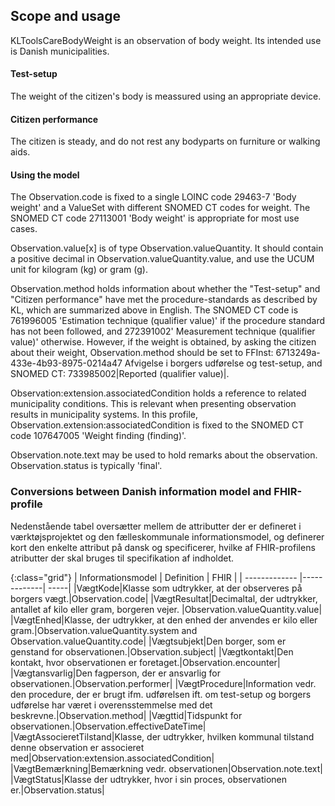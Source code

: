 ## Scope and usage
KLToolsCareBodyWeight is an observation of body weight. Its intended use is Danish municipalities.

#### Test-setup
The weight of the citizen's body is meassured using an appropriate device.

#### Citizen performance
The citizen is steady, and do not rest any bodyparts on furniture or walking aids.

#### Using the model
The Observation.code is fixed to a single LOINC code 29463-7 'Body weight' and a ValueSet with different SNOMED CT codes for weight. The SNOMED CT code 27113001	'Body weight' is appropriate for most use cases.

Observation.value[x] is of type Observation.valueQuantity. It should contain a positive decimal in Observation.valueQuantity.value, and use the UCUM unit for kilogram (kg) or gram (g).

Observation.method holds information about whether the "Test-setup" and "Citizen performance" have met the procedure-standards as described by KL, which are summarized above in English. The SNOMED CT code is 761996005 'Estimation technique (qualifier value)' if the procedure standard has not been followed, and 272391002' Measurement technique (qualifier value)' otherwise. However, if the weight is obtained, by asking the citizen about their weight, Observation.method should be set to FFInst: 6713249a-433e-4b93-8975-0214a47 Afvigelse i borgers udførelse og test-setup, and SNOMED CT: 733985002|Reported (qualifier value)|.

Observation:extension.associatedCondition holds a reference to related municipality conditions. This is relevant when presenting observation results in municipality systems. In this profile, Observation.extension:associatedCondition is fixed to the SNOMED CT code 107647005 'Weight finding (finding)'.

Observation.note.text may be used to hold remarks about the observation. Observation.status is typically 'final'.

### Conversions between Danish information model and FHIR-profile
Nedenstående tabel oversætter mellem de attributter der er defineret i værktøjsprojektet og den fælleskommunale informationsmodel, og definerer kort den enkelte attribut på dansk og specificerer, hvilke af FHIR-profilens atributter der skal bruges til specifikation af indholdet.

{:class="grid"}
|   Informationsmodel      | Definition        | FHIR  |
| ------------- |-------------| -----|
|VægtKode|Klasse som udtrykker, at der observeres på borgers vægt.|Observation.code|
|VægtResultat|Decimaltal, der udtrykker, antallet af kilo eller gram, borgeren vejer. |Observation.valueQuantity.value|
|VægtEnhed|Klasse, der udtrykker, at den enhed der anvendes er kilo eller gram.|Observation.valueQuantity.system and Observation.valueQuantity.code|
|Vægtsubjekt|Den borger, som er genstand for observationen.|Observation.subject|
|Vægtkontakt|Den kontakt, hvor observationen er foretaget.|Observation.encounter|
|Vægtansvarlig|Den fagperson, der er ansvarlig for observationen.|Observation.performer|
|VægtProcedure|Information vedr. den procedure, der er brugt ifm. udførelsen ift. om test-setup og borgers udførelse har været i overensstemmelse med det beskrevne.|Observation.method|
|Vægttid|Tidspunkt for observationen.|Observation.effectiveDateTime|
|VægtAssocieretTilstand|Klasse, der udtrykker, hvilken kommunal tilstand denne observation er associeret med|Observation:extension.associatedCondition|
|VægtBemærkning|Bemærkning vedr. observationen|Observation.note.text|
|VægtStatus|Klasse der udtrykker, hvor i sin proces, observationen er.|Observation.status|